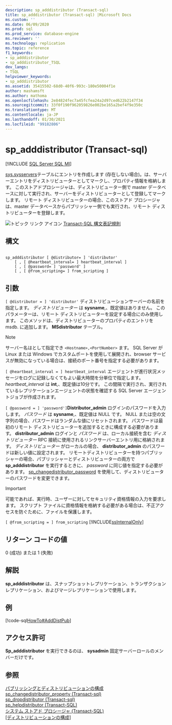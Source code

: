 ```yaml
---
description: sp_adddistributor (Transact-sql)
title: sp_adddistributor (Transact-sql) |Microsoft Docs
ms.custom: ''
ms.date: 06/09/2020
ms.prod: sql
ms.prod_service: database-engine
ms.reviewer: ''
ms.technology: replication
ms.topic: reference
f1_keywords:
- sp_adddistributor
- sp_adddistributor_TSQL
dev_langs:
- TSQL
helpviewer_keywords:
- sp_adddistributor
ms.assetid: 35415502-68d0-40f6-993c-180e50004f1e
author: mashamsft
ms.author: mathoma
ms.openlocfilehash: 2e84824fec7a45fcfea24a2d97ced622b2147f34
ms.sourcegitcommit: 33f0f190f962059826e002be165a2bef4f9e350c
ms.translationtype: MT
ms.contentlocale: ja-JP
ms.lasthandoff: 01/30/2021
ms.locfileid: "99182806"
---
```

# <a name="sp_adddistributor-transact-sql"></a>sp_adddistributor (Transact-sql)
[!INCLUDE [SQL Server SQL MI](../../includes/applies-to-version/sql-asdbmi.md)]

  [sys.sysservers](../../relational-databases/system-compatibility-views/sys-sysservers-transact-sql.md)テーブルにエントリを作成します (存在しない場合)。は、サーバーエントリをディストリビューターとしてマークし、プロパティ情報を格納します。 このストアドプロシージャは、ディストリビューター側で master データベースに対して実行され、サーバーをディストリビューターとして登録してマークします。 リモート ディストリビューターの場合、このストアド プロシージャは、master データベースからパブリッシャー側でも実行され、リモート ディストリビューターを登録します。  
  
 ![トピック リンク アイコン](../../database-engine/configure-windows/media/topic-link.gif "トピック リンク アイコン") [Transact-SQL 構文表記規則](../../t-sql/language-elements/transact-sql-syntax-conventions-transact-sql.md)  
  
## <a name="syntax"></a>構文  
  
```  
  
sp_adddistributor [ @distributor= ] 'distributor'   
    [ , [ @heartbeat_interval= ] heartbeat_interval ]   
    [ , [ @password= ] 'password' ]   
    [ , [ @from_scripting= ] from_scripting ]  
```  
  
## <a name="arguments"></a>引数  
`[ @distributor = ] 'distributor'` ディストリビューションサーバーの名前を指定します。 *ディストリビューター* は **sysname**,、既定値はありません。 このパラメーターは、リモート ディストリビューターを設定する場合にのみ使用します。 このメソッドは、ディストリビューターのプロパティのエントリを msdb. に追加します。 **MSdistributor** テーブル。  

> [!NOTE]
> サーバー名はとして指定でき `<Hostname>,<PortNumber>` ます。 SQL Server が Linux または Windows でカスタムポートを使用して展開され、browser サービスが無効になっている場合は、接続のポート番号を指定する必要があります。

`[ @heartbeat_interval = ] heartbeat_interval` エージェントが進行状況メッセージをログに記録しなくてもよい最大時間を分単位で指定します。 *heartbeat_interval* は **int**,、既定値は10分です。 この間隔で実行され、実行されているレプリケーションエージェントの状態を確認する SQL Server エージェントジョブが作成されます。  
  
`[ @password = ] 'password']`**Distributor_admin** ログインのパスワードを入力します。 *パスワード* は **sysname**,、既定値は NULL です。 NULL または空の文字列の場合、パスワードはランダムな値にリセットされます。 パスワードは最初のリモート ディストリビューターを追加するときに構成する必要があります。 **distributor_admin** ログインと *パスワード* は、ローカル接続を含む *ディストリビューター* RPC 接続に使用されるリンクサーバーエントリ用に格納されます。 *ディストリビューター* がローカルの場合、 **distributor_admin** のパスワードは新しい値に設定されます。 リモートディストリビューターを持つパブリッシャーの場合、パブリッシャーとディストリビューターの両方で **sp_adddistributor** を実行するときに、 *password* に同じ値を指定する必要があります。 [sp_changedistributor_password](../../relational-databases/system-stored-procedures/sp-changedistributor-password-transact-sql.md) を使用して、ディストリビューターのパスワードを変更できます。  
  
> [!IMPORTANT]  
>  可能であれば、実行時、ユーザーに対してセキュリティ資格情報の入力を要求します。 スクリプト ファイルに資格情報を格納する必要がある場合は、不正アクセスを防ぐために、ファイルを保護します。  
  
`[ @from_scripting = ] from_scripting` [!INCLUDE[ssInternalOnly](../../includes/ssinternalonly-md.md)]  
  
## <a name="return-code-values"></a>リターン コードの値  
 0 (成功) または 1 (失敗)  
  
## <a name="remarks"></a>解説  
 **sp_adddistributor** は、スナップショットレプリケーション、トランザクションレプリケーション、およびマージレプリケーションで使用します。  
  
## <a name="example"></a>例  
 [!code-sql[HowTo#AddDistPub](../../relational-databases/replication/codesnippet/tsql/sp-adddistributor-transa_1.sql)]  
  
## <a name="permissions"></a>アクセス許可  
 **Sp_adddistributor** を実行できるのは、 **sysadmin** 固定サーバーロールのメンバーだけです。  
  
## <a name="see-also"></a>参照  
 [パブリッシングとディストリビューションの構成](../../relational-databases/replication/configure-publishing-and-distribution.md)   
 [sp_changedistributor_property &#40;Transact-sql&#41;](../../relational-databases/system-stored-procedures/sp-changedistributor-property-transact-sql.md)   
 [sp_dropdistributor &#40;Transact-sql&#41;](../../relational-databases/system-stored-procedures/sp-dropdistributor-transact-sql.md)   
 [sp_helpdistributor &#40;Transact-SQL&#41;](../../relational-databases/system-stored-procedures/sp-helpdistributor-transact-sql.md)   
 [システム ストアド プロシージャ &#40;Transact-SQL&#41;](../../relational-databases/system-stored-procedures/system-stored-procedures-transact-sql.md)   
 [[ディストリビューションの構成]](../../relational-databases/replication/configure-distribution.md)  
  
  

